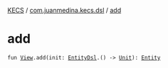 [KECS](../index.md) / [com.juanmedina.kecs.dsl](index.md) / [add](./add.md)

# add

`fun `[`View`](../com.juanmedina.kecs.entity/-view/index.md)`.add(init: `[`EntityDsl`](-entity-dsl/index.md)`.() -> `[`Unit`](https://kotlinlang.org/api/latest/jvm/stdlib/kotlin/-unit/index.html)`): `[`Entity`](../com.juanmedina.kecs.entity/-entity/index.md)